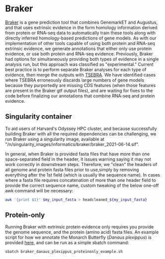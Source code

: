 # Braker
[Braker](https://github.com/Gaius-Augustus/BRAKER) is a gene prediction tool that combines GenemarkET and Augustus, and that uses extrinsic evidence in the form homology information derived from protein or RNA-seq data to automatically train these tools along with directly inferred homology-based predictions of gene models. As with our implementation of other tools capable of using both protein and RNA-seq extrinsic evidence, we generate annotations that either only use protein evidence, or use both protein and RNA-seq evidence. Previously, Braker had options for simultaneously providing both types of evidence in a single analysis run, but this approach was classified as "experimental." Current best practice is to perform separate Braker analyses for each type of evidence, then merge the outputs with [TSEBRA](https://github.com/Gaius-Augustus/TSEBRA). We have identified cases where TSEBRA erroneously discards large numbers of gene models because they purportedly are missing CDS features (when those features are present in the Braker gtf output files), and are waiting for fixes to the code before finalizing our annotations that combine RNA-seq and protein evidence.

## Singularity container
To aid users of Harvard's Odyssey HPC cluster, and because successfully building Braker with all the required dependencies can be challenging, we run Braker using a singularity image, available at "/n/singularity_images/informatics/braker/braker_2021-06-14.sif".

In general, when Braker is provided fasta files that have more than one space-separated field in the header, it issues warning saying it may not work correctly in downstream steps. Therefore, we "clean" the headers of all genome and protein fasta files prior to use,simply by removing everything after the 1st field (which is usually the sequence name). In cases where a fasta file requires concatenation of more than one header field to provide the correct sequence name, custom tweaking of the below one-off awk command will be necessary:
```bash
awk '{print $1}' $my_input_fasta > headcleaned_${my_input_fasta}
```

## Protein-only
Running Braker with extrinsic protein evidence only requires you provide the genome sequence, and the protein (amino acid) fasta files. An example script for how we annotate the Monarch Butterfly (*Danaus plexippus*) is provided [here](https://github.com/harvardinformatics/GenomeAnnotation/blob/master/Braker/slurm_scripts/braker_danaus_plexippus_proteinonly_example.sh), and can be run as a simple sbatch command:
```bash
sbatch braker_danaus_plexippus_proteinonly_example.sh
``` 
 

